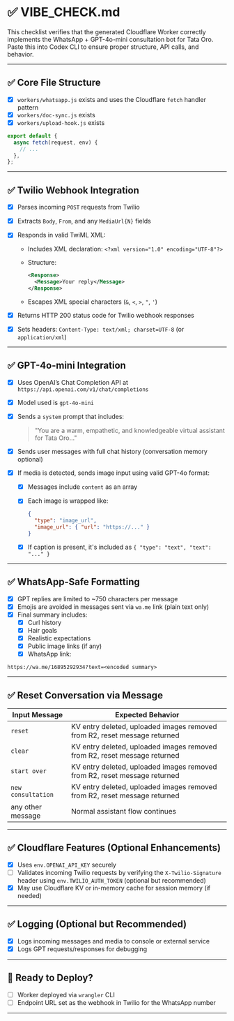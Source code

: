# ✅ VIBE_CHECK.md

This checklist verifies that the generated Cloudflare Worker correctly implements the WhatsApp + GPT-4o-mini consultation bot for Tata Oro. Paste this into Codex CLI to ensure proper structure, API calls, and behavior.

---

## ✅ Core File Structure

- [x] `workers/whatsapp.js` exists and uses the Cloudflare `fetch` handler pattern
- [x] `workers/doc-sync.js` exists
- [x] `workers/upload-hook.js` exists

```js
export default {
  async fetch(request, env) {
    // ...
  },
};
```

---

## ✅ Twilio Webhook Integration

- [x] Parses incoming `POST` requests from Twilio
- [x] Extracts `Body`, `From`, and any `MediaUrl{N}` fields
- [x] Responds in valid TwiML XML:

  - Includes XML declaration: `<?xml version="1.0" encoding="UTF-8"?>`
  - Structure:

    ```xml
    <Response>
      <Message>Your reply</Message>
    </Response>
    ```

  - Escapes XML special characters (`&`, `<`, `>`, `"`, `'`)

- [x] Returns HTTP 200 status code for Twilio webhook responses
- [x] Sets headers: `Content-Type: text/xml; charset=UTF-8` (or `application/xml`)

---

## ✅ GPT-4o-mini Integration

- [x] Uses OpenAI’s Chat Completion API at `https://api.openai.com/v1/chat/completions`
- [x] Model used is `gpt-4o-mini`
- [x] Sends a `system` prompt that includes:
  > "You are a warm, empathetic, and knowledgeable virtual assistant for Tata Oro..."
- [x] Sends user messages with full chat history (conversation memory optional)
- [x] If media is detected, sends image input using valid GPT-4o format:

  - [x] Messages include `content` as an array
  - [x] Each image is wrapped like:

    ```json
    {
      "type": "image_url",
      "image_url": { "url": "https://..." }
    }
    ```

  - [x] If caption is present, it's included as `{ "type": "text", "text": "..." }`

---

## ✅ WhatsApp-Safe Formatting

- [x] GPT replies are limited to ~750 characters per message
- [x] Emojis are avoided in messages sent via `wa.me` link (plain text only)
- [x] Final summary includes:
  - [x] Curl history
  - [x] Hair goals
  - [x] Realistic expectations
  - [x] Public image links (if any)
  - [x] WhatsApp link:

```text
https://wa.me/16895292934?text=<encoded summary>
```

---

## ✅ Reset Conversation via Message

| Input Message       | Expected Behavior                                  |
|---------------------|----------------------------------------------------|
| `reset`             | KV entry deleted, uploaded images removed from R2, reset message returned |
| `clear`             | KV entry deleted, uploaded images removed from R2, reset message returned |
| `start over`        | KV entry deleted, uploaded images removed from R2, reset message returned |
| `new consultation`  | KV entry deleted, uploaded images removed from R2, reset message returned |
| any other message   | Normal assistant flow continues                    |

---

## ✅ Cloudflare Features (Optional Enhancements)

- [x] Uses `env.OPENAI_API_KEY` securely
- [ ] Validates incoming Twilio requests by verifying the `X-Twilio-Signature` header using `env.TWILIO_AUTH_TOKEN` (optional but recommended)
- [x] May use Cloudflare KV or in-memory cache for session memory (if needed)

---

## ✅ Logging (Optional but Recommended)

- [x] Logs incoming messages and media to console or external service
- [x] Logs GPT requests/responses for debugging

---

## 🧪 Ready to Deploy?

- [ ] Worker deployed via `wrangler` CLI
- [ ] Endpoint URL set as the webhook in Twilio for the WhatsApp number

---
